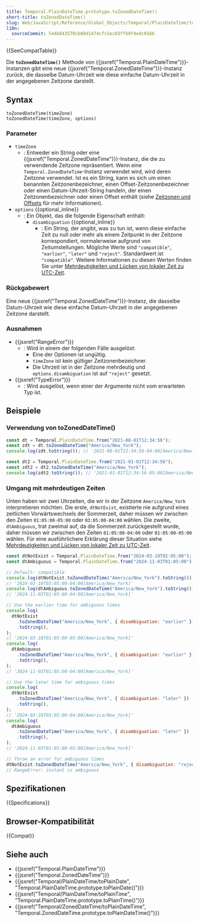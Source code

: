 ```yaml
---
title: Temporal.PlainDateTime.prototype.toZonedDateTime()
short-title: toZonedDateTime()
slug: Web/JavaScript/Reference/Global_Objects/Temporal/PlainDateTime/toZonedDateTime
l10n:
  sourceCommit: 544b843570cb08d1474cfc5ec03ffb9f4edc0166
---
```


{{SeeCompatTable}}

Die **`toZonedDateTime()`** Methode von {{jsxref("Temporal.PlainDateTime")}}-Instanzen gibt eine neue {{jsxref("Temporal.ZonedDateTime")}}-Instanz zurück, die dasselbe Datum-Uhrzeit wie diese einfache Datum-Uhrzeit in der angegebenen Zeitzone darstellt.

## Syntax

```js-nolint
toZonedDateTime(timeZone)
toZonedDateTime(timeZone, options)
```

### Parameter

- `timeZone`
  - : Entweder ein String oder eine {{jsxref("Temporal.ZonedDateTime")}}-Instanz, die die zu verwendende Zeitzone repräsentiert. Wenn eine `Temporal.ZonedDateTime`-Instanz verwendet wird, wird deren Zeitzone verwendet. Ist es ein String, kann es sich um einen benannten Zeitzonenbezeichner, einen Offset-Zeitzonenbezeichner oder einen Datum-Uhrzeit-String handeln, der einen Zeitzonenbezeichner oder einen Offset enthält (siehe [Zeitzonen und Offsets](/de/docs/Web/JavaScript/Reference/Global_Objects/Temporal/ZonedDateTime#time_zones_and_offsets) für mehr Informationen).
- `options` {{optional_inline}}
  - : Ein Objekt, das die folgende Eigenschaft enthält:
    - `disambiguation` {{optional_inline}}
      - : Ein String, der angibt, was zu tun ist, wenn diese einfache Zeit zu null oder mehr als einem Zeitpunkt in der Zeitzone korrespondiert, normalerweise aufgrund von Zeitumstellungen. Mögliche Werte sind `"compatible"`, `"earlier"`, `"later"` und `"reject"`. Standardwert ist `"compatible"`. Weitere Informationen zu diesen Werten finden Sie unter [Mehrdeutigkeiten und Lücken von lokaler Zeit zu UTC-Zeit](/de/docs/Web/JavaScript/Reference/Global_Objects/Temporal/ZonedDateTime#ambiguity_and_gaps_from_local_time_to_utc_time).

### Rückgabewert

Eine neue {{jsxref("Temporal.ZonedDateTime")}}-Instanz, die dasselbe Datum-Uhrzeit wie diese einfache Datum-Uhrzeit in der angegebenen Zeitzone darstellt.

### Ausnahmen

- {{jsxref("RangeError")}}
  - : Wird in einem der folgenden Fälle ausgelöst:
    - Eine der Optionen ist ungültig.
    - `timeZone` ist kein gültiger Zeitzonenbezeichner.
    - Die Uhrzeit ist in der Zeitzone mehrdeutig und `options.disambiguation` ist auf `"reject"` gesetzt.
- {{jsxref("TypeError")}}
  - : Wird ausgelöst, wenn einer der Argumente nicht vom erwarteten Typ ist.

## Beispiele

### Verwendung von toZonedDateTime()

```js
const dt = Temporal.PlainDateTime.from("2021-08-01T12:34:56");
const zdt = dt.toZonedDateTime("America/New_York");
console.log(zdt.toString()); // '2021-08-01T12:34:56-04:00[America/New_York]'

const dt2 = Temporal.PlainDateTime.from("2021-01-01T12:34:56");
const zdt2 = dt2.toZonedDateTime("America/New_York");
console.log(zdt2.toString()); // '2021-01-01T12:34:56-05:00[America/New_York]'
```

### Umgang mit mehrdeutigen Zeiten

Unten haben wir zwei Uhrzeiten, die wir in der Zeitzone `America/New_York` interpretieren möchten. Die erste, `dtNotExist`, existierte nie aufgrund eines zeitlichen Vorwärtswechsels der Sommerzeit, daher müssen wir zwischen den Zeiten `01:05:00-05:00` oder `03:05:00-04:00` wählen. Die zweite, `dtAmbiguous`, trat zweimal auf, da die Sommerzeit zurückgestellt wurde, daher müssen wir zwischen den Zeiten `01:05:00-04:00` oder `01:05:00-05:00` wählen. Für eine ausführlichere Erklärung dieser Situation siehe [Mehrdeutigkeiten und Lücken von lokaler Zeit zu UTC-Zeit](/de/docs/Web/JavaScript/Reference/Global_Objects/Temporal/ZonedDateTime#ambiguity_and_gaps_from_local_time_to_utc_time).

```js
const dtNotExist = Temporal.PlainDateTime.from("2024-03-10T02:05:00");
const dtAmbiguous = Temporal.PlainDateTime.from("2024-11-03T01:05:00");

// Default: compatible
console.log(dtNotExist.toZonedDateTime("America/New_York").toString());
// '2024-03-10T03:05:00-04:00[America/New_York]'
console.log(dtAmbiguous.toZonedDateTime("America/New_York").toString());
// '2024-11-03T01:05:00-04:00[America/New_York]'

// Use the earlier time for ambiguous times
console.log(
  dtNotExist
    .toZonedDateTime("America/New_York", { disambiguation: "earlier" })
    .toString(),
);
// '2024-03-10T01:05:00-05:00[America/New_York]'
console.log(
  dtAmbiguous
    .toZonedDateTime("America/New_York", { disambiguation: "earlier" })
    .toString(),
);
// '2024-11-03T01:05:00-04:00[America/New_York]'

// Use the later time for ambiguous times
console.log(
  dtNotExist
    .toZonedDateTime("America/New_York", { disambiguation: "later" })
    .toString(),
);
// '2024-03-10T03:05:00-04:00[America/New_York]'
console.log(
  dtAmbiguous
    .toZonedDateTime("America/New_York", { disambiguation: "later" })
    .toString(),
);
// '2024-11-03T01:05:00-05:00[America/New_York]'

// Throw an error for ambiguous times
dtNotExist.toZonedDateTime("America/New_York", { disambiguation: "reject" });
// RangeError: instant is ambiguous
```

## Spezifikationen

{{Specifications}}

## Browser-Kompatibilität

{{Compat}}

## Siehe auch

- {{jsxref("Temporal.PlainDateTime")}}
- {{jsxref("Temporal.ZonedDateTime")}}
- {{jsxref("Temporal/PlainDateTime/toPlainDate", "Temporal.PlainDateTime.prototype.toPlainDate()")}}
- {{jsxref("Temporal/PlainDateTime/toPlainTime", "Temporal.PlainDateTime.prototype.toPlainTime()")}}
- {{jsxref("Temporal/ZonedDateTime/toPlainDateTime", "Temporal.ZonedDateTime.prototype.toPlainDateTime()")}}
